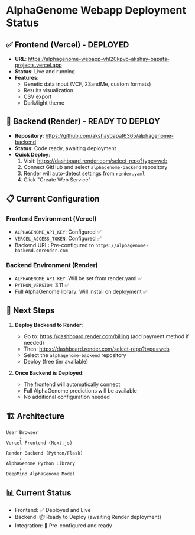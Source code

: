 # AlphaGenome Webapp Deployment Status

## ✅ Frontend (Vercel) - DEPLOYED
- **URL**: https://alphagenome-webapp-vhl20kpvo-akshay-bapats-projects.vercel.app
- **Status**: Live and running
- **Features**: 
  - Genetic data input (VCF, 23andMe, custom formats)
  - Results visualization
  - CSV export
  - Dark/light theme

## 🔄 Backend (Render) - READY TO DEPLOY
- **Repository**: https://github.com/akshaybapat6365/alphagenome-backend
- **Status**: Code ready, awaiting deployment
- **Quick Deploy**: 
  1. Visit: https://dashboard.render.com/select-repo?type=web
  2. Connect GitHub and select `alphagenome-backend` repository
  3. Render will auto-detect settings from `render.yaml`
  4. Click "Create Web Service"

## 📋 Current Configuration

### Frontend Environment (Vercel)
- `ALPHAGENOME_API_KEY`: Configured ✅
- `VERCEL_ACCESS_TOKEN`: Configured ✅
- Backend URL: Pre-configured to `https://alphagenome-backend.onrender.com`

### Backend Environment (Render)
- `ALPHAGENOME_API_KEY`: Will be set from render.yaml ✅
- `PYTHON_VERSION`: 3.11 ✅
- Full AlphaGenome library: Will install on deployment ✅

## 🚀 Next Steps

1. **Deploy Backend to Render**:
   - Go to: https://dashboard.render.com/billing (add payment method if needed)
   - Then: https://dashboard.render.com/select-repo?type=web
   - Select the `alphagenome-backend` repository
   - Deploy (free tier available)

2. **Once Backend is Deployed**:
   - The frontend will automatically connect
   - Full AlphaGenome predictions will be available
   - No additional configuration needed

## 🏗️ Architecture

```
User Browser
     ↓
Vercel Frontend (Next.js)
     ↓
Render Backend (Python/Flask)
     ↓
AlphaGenome Python Library
     ↓
DeepMind AlphaGenome Model
```

## 📊 Current Status
- Frontend: ✅ Deployed and Live
- Backend: 📦 Ready to Deploy (awaiting Render deployment)
- Integration: 🔗 Pre-configured and ready